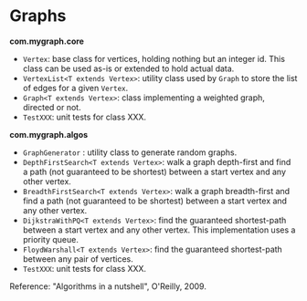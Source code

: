 # Graphs

<b>com.mygraph.core</b>
- <code>Vertex</code>: base class for vertices, holding nothing but an integer id. This class can be used as-is or extended to hold actual data.
- <code>VertexList\<T extends Vertex\></code>: utility class used by <code>Graph</code> to store the list of edges for a given <code>Vertex</code>.
- <code>Graph\<T extends Vertex\></code>: class implementing a weighted graph, directed or not.
- <code>TestXXX</code>: unit tests for class XXX.

<b>com.mygraph.algos</b>
- <code>GraphGenerator</code> : utility class to generate random graphs.
- <code>DepthFirstSearch\<T extends Vertex></code>: walk a graph depth-first and find a path (not guaranteed to be shortest) between a start vertex and any other vertex.
- <code>BreadthFirstSearch\<T extends Vertex></code>: walk a graph breadth-first and find a path (not guaranteed to be shortest) between a start vertex and any other vertex.
- <code>DijkstraWithPQ\<T extends Vertex></code>: find the guaranteed shortest-path between a start vertex and any other vertex. This implementation uses a priority queue.
- <code>FloydWarshall\<T extends Vertex></code>: find the guaranteed shortest-path between any pair of vertices.
- <code>TestXXX</code>: unit tests for class XXX.

Reference: "Algorithms in a nutshell", O'Reilly, 2009.

